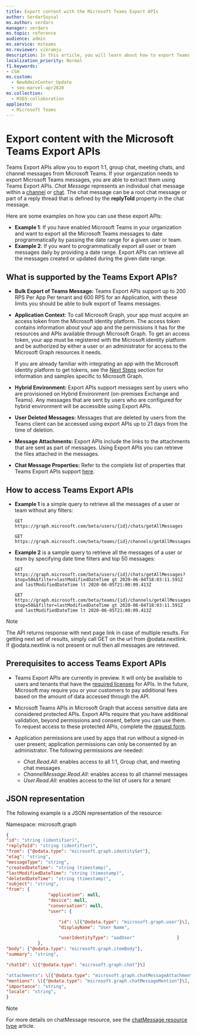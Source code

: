 ```yaml
---
title: Export content with the Microsoft Teams Export APIs
author: SerdarSoysal
ms.author: serdars
manager: serdars
ms.topic: reference
audience: admin
ms.service: msteams
ms.reviewer: vikramju
description: In this article, you will learn about how to export Teams content using the Microsoft Teams Export APIs.
localization_priority: Normal
f1.keywords:
- CSH
ms.custom: 
  - NewAdminCenter_Update
  - seo-marvel-apr2020
ms.collection: 
  - M365-collaboration
appliesto: 
  - Microsoft Teams
---
```



# Export content with the Microsoft Teams Export APIs

Teams Export APIs allow you to export 1:1, group chat, meeting chats, and channel messages from Microsoft Teams. If your organization needs to export Microsoft Teams messages, you are able to extract them using Teams Export APIs. *Chat Message* represents an individual chat message within a [channel](https://docs.microsoft.com/graph/api/resources/channel?view=graph-rest-beta) or [chat](https://docs.microsoft.com/graph/api/resources/chat?view=graph-rest-beta). The chat message can be a root chat message or part of a reply thread that is defined by the **replyToId** property in the chat message.

Here are some examples on how you can use these export APIs:

- **Example 1**: If you have enabled Microsoft Teams in your organization and want to export all the Microsoft Teams messages to date programmatically by passing the date range for a given user or team.
- **Example 2**: If you want to programmatically export all user or team messages daily by providing a date range. Export APIs can retrieve all the messages created or updated during the given date range.

## What is supported by the Teams Export APIs?

- **Bulk Export of Teams Message:** Teams Export APIs support up to 200 RPS Per App Per tenant and 600 RPS for an Application, with these limits you should be able to bulk export of Teams messages.
- **Application Context**: To call Microsoft Graph, your app must acquire an access token from the Microsoft identity platform. The access token contains information about your app and the permissions it has for the resources and APIs available through Microsoft Graph. To get an access token, your app must be registered with the Microsoft identity platform and be authorized by either a user or an administrator for access to the Microsoft Graph resources it needs.

    If you are already familiar with integrating an app with the Microsoft identity platform to get tokens, see the [Next Steps](https://docs.microsoft.com/graph/auth/auth-concepts?view=graph-rest-1.0#next-steps) section for information and samples specific to Microsoft Graph.
- **Hybrid Environment:** Export APIs support messages sent by users who are provisioned on Hybrid Environment (on-premises Exchange and Teams). Any messages that are sent by users who are configured for hybrid environment will be accessible using Export APIs.
- **User Deleted Messages:** Messages that are deleted by users from the Teams client can be accessed using export APIs up to 21 days from the time of deletion.
- **Message Attachments:** Export APIs include the links to the attachments that are sent as part of messages. Using Export APIs you can retrieve the files attached in the messages.
- **Chat Message Properties:** Refer to the complete list of properties that Teams Export APIs support [here](https://docs.microsoft.com/graph/api/resources/chatmessage?view=graph-rest-beta#properties).

## How to access Teams Export APIs

- **Example 1** is a simple query to retrieve all the messages of a user or team without any filters:

    ```HTTP
    GET https://graph.microsoft.com/beta/users/{id}/chats/getAllMessages
    ```
     ```HTTP
    GET https://graph.microsoft.com/beta/teams/{id}/channels/getAllMessages
    ```

- **Example 2** is a sample query to retrieve all the messages of a user or team by specifying date time filters and top 50 messages:

    ```HTTP
    GET https://graph.microsoft.com/beta/users/{id}/chats/getAllMessages?$top=50&$filter=lastModifiedDateTime gt 2020-06-04T18:03:11.591Z and lastModifiedDateTime lt 2020-06-05T21:00:09.413Z
    ```
    ```HTTP
    GET https://graph.microsoft.com/beta/teams/{id}/channels/getAllMessages?$top=50&$filter=lastModifiedDateTime gt 2020-06-04T18:03:11.591Z and lastModifiedDateTime lt 2020-06-05T21:00:09.413Z
    ```
>[!NOTE]
>The API returns response with next page link in case of multiple results. For getting next set of results, simply call GET on the url from @odata.nextlink. If @odata.nextlink is not present or null then all messages are retrieved.

## Prerequisites to access Teams Export APIs 

- Teams Export APIs are currently in preview. It will only be available to users and tenants that have the [required licenses](https://aka.ms/teams-changenotification-licenses) for APIs. In the future, Microsoft may require you or your customers to pay additional fees based on the amount of data accessed through the API.
- Microsoft Teams APIs in Microsoft Graph that access sensitive data are considered protected APIs. Export APIs require that you have additional validation, beyond permissions and consent, before you can use them. To request access to these protected APIs, complete the [request form](https://aka.ms/teamsgraph/requestaccess).
- Application permissions are used by apps that run without a signed-in user present; application permissions can only be consented by an administrator. The following permissions are needed:

    - *Chat.Read.All*: enables access to all 1:1, Group chat, and meeting chat messages 
    - *ChannelMessage.Read.All*: enables access to all channel messages  
    - *User.Read.All*: enables access to the list of users for a tenant

## JSON representation

The following example is a JSON representation of the resource:

Namespace: microsoft.graph

```JSON
{
"id": "string (identifier)",
"replyToId": "string (identifier)",
"from": {"@odata.type": "microsoft.graph.identitySet"},
"etag": "string",
"messageType": "string",
"createdDateTime": "string (timestamp)",
"lastModifiedDateTime": "string (timestamp)",
"deletedDateTime": "string (timestamp)",
"subject": "string",
"from": {
                "application": null,
                "device": null,
                "conversation": null,
                "user": {

                    "id": \[{"@odata.type": "microsoft.graph.user"}\],
                    "displayName": "User Name",

                    "userIdentityType": "aadUser"                }
            },
"body": {"@odata.type": "microsoft.graph.itemBody"},
"summary": "string",

"chatId": \[{"@odata.type": "microsoft.graph.chat"}\]

"attachments": \[{"@odata.type": "microsoft.graph.chatMessageAttachment"}\],
"mentions": \[{"@odata.type": "microsoft.graph.chatMessageMention"}\],
"importance": "string",
"locale": "string",
}
```

>[!NOTE]
>For more details on chatMessage resource, see the [chatMessage resource type](https://docs.microsoft.com/graph/api/resources/chatmessage) article.
